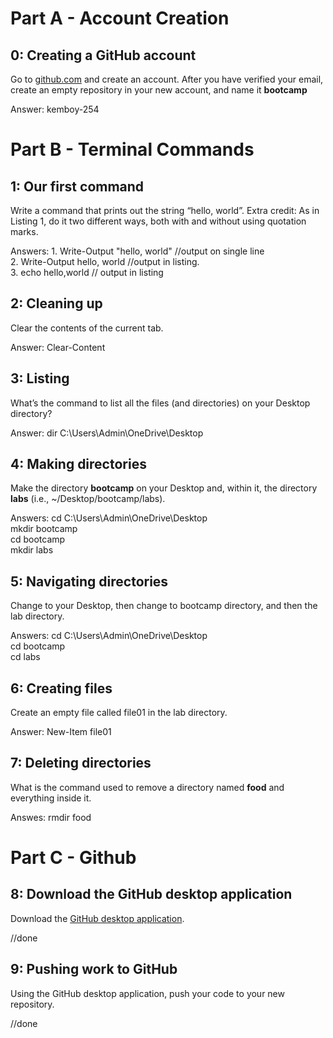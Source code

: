 # Part A - Account Creation


## 0: Creating a GitHub account

Go to [github.com](https://github.com/) and create an account. After you have verified your email, create an empty repository in your new account, and name it **bootcamp**

Answer: kemboy-254

# Part B - Terminal Commands
  

## 1: Our first command

Write a command that prints out the string “hello, world”. Extra credit: As in Listing 1, do it two different ways, both with and without using quotation marks.

Answers: 1. Write-Output "hello, world" //output on single line  
		2. Write-Output hello, world //output in listing.  
		3. echo hello,world // output in listing  

## 2: Cleaning up

Clear the contents of the current tab.

Answer: Clear-Content  


## 3: Listing

What’s the command to list all the files (and directories) on your Desktop directory? 

Answer: dir C:\Users\Admin\OneDrive\Desktop

## 4: Making directories

Make the directory **bootcamp** on your Desktop and, within it, the directory **labs** (i.e., ~/Desktop/bootcamp/labs).

Answers: cd  C:\Users\Admin\OneDrive\Desktop <br/>
		 mkdir bootcamp <br/>
		 cd bootcamp<br/>
		 mkdir labs<br/>

## 5: Navigating directories

Change to your Desktop, then change to bootcamp directory, and then the lab directory.

Answers: cd  C:\Users\Admin\OneDrive\Desktop  
		 cd bootcamp <br/>
		 cd labs


## 6: Creating files

Create an empty file called file01 in the lab directory. 

Answer: New-Item file01  


## 7: Deleting directories

What is the command used to remove a directory named **food** and everything inside it. 

Answes: rmdir food  


# Part C - Github 

## 8: Download the GitHub desktop application

Download the [GitHub desktop application](https://desktop.github.com/).

//done  

## 9: Pushing work to GitHub

Using the GitHub desktop application, push your code to your new repository.

//done
